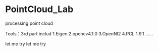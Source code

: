 # PointCloud_Lab
processing point cloud

Tools：3rd part includ
1.Eigen
2.opencv4.1.0
3.OpenNI2
4.PCL 1.9.1
......

let me try
let me try

